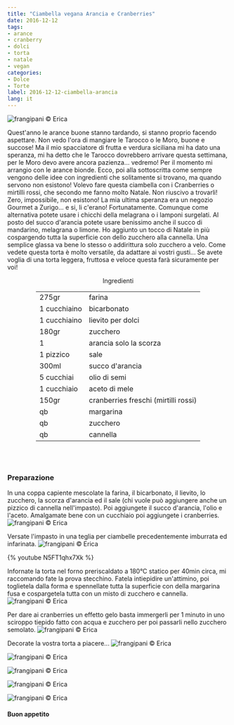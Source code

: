 ```yaml
---
title: "Ciambella vegana Arancia e Cranberries"
date: 2016-12-12
tags:
- arance
- cranberry
- dolci
- torta
- natale
- vegan
categories:
- Dolce
- Torte
label: 2016-12-12-ciambella-arancia
lang: it
---
```

![](header.jpg "frangipani © Erica")

Quest'anno le arance buone stanno tardando, si stanno proprio facendo aspettare. Non vedo l'ora di mangiare le Tarocco o le Moro, buone e succose! Ma il mio spacciatore di frutta e verdura siciliana mi ha dato una speranza, mi ha detto che le Tarocco dovrebbero arrivare questa settimana, per le Moro devo avere ancora pazienza... vedremo! Per il momento mi arrangio con le arance bionde. Ecco, poi alla sottoscritta come sempre vengono delle idee con ingredienti che solitamente si trovano, ma quando servono non esistono! Volevo fare questa ciambella con i Cranberries o mirtilli rossi, che secondo me fanno molto Natale. Non riuscivo a trovarli! Zero, impossibile, non esistono! La mia ultima speranza era un negozio Gourmet a Zurigo... e si, li c'erano! Fortunatamente. Comunque come alternativa potete usare i chicchi della melagrana o i lamponi surgelati. Al posto del succo d'arancia potete usare benissimo anche il succo di mandarino, melagrana o limone. Ho aggiunto un tocco di Natale in più cospargendo tutta la superficie con dello zucchero alla cannella. Una semplice glassa va bene lo stesso o addirittura solo zucchero a velo. Come vedete questa torta è molto versatile, da adattare ai vostri gusti... Se avete voglia di una torta leggera, fruttosa e veloce questa farà sicuramente per voi!

<div id="wrapper" style="text-align: center">
  <div id="yourdiv" style="display: inline-block;">
    <div class="ingredients">
      <div class="ingredients-title">Ingredienti</div>
      <table>
        <tbody>
          <tr>
            <td>275gr</td>
            <td>farina</td>
          </tr>
          <tr>
            <td>1 cucchiaino</td>
            <td>bicarbonato</td>
          </tr>
          <tr>
            <td>1 cucchiaino</td>
            <td>lievito per dolci</td>
          </tr>
          <tr>
            <td>180gr</td>
            <td>zucchero</td>
          </tr>
          <tr>
            <td>1</td>
            <td>arancia solo la scorza</td>
          </tr>
          <tr>
            <td>1 pizzico</td>
            <td>sale</td>
          </tr>
          <tr>
            <td>300ml</td>
            <td>succo d'arancia</td>
          </tr>
          <tr>
            <td>5 cucchiai</td>
            <td>olio di semi</td>        
          </tr>
          <tr>
            <td>1 cucchiaio</td>
            <td>aceto di mele</td>
          </tr>
          <tr>
            <td>150gr</td>
            <td>cranberries freschi (mirtilli rossi)</td>
          </tr>
          <tr>
            <td>qb</td>
            <td>margarina</td>        
          </tr>
          <tr>
            <td>qb</td>
            <td>zucchero</td>
          </tr>
          <tr>
            <td>qb</td>
            <td>cannella</td>
          </tr>
        </tbody>
      </table>
      <br></br>
    </div>
  </div>
</div>


<h3>
  <font color="grey">
    <i class="fa-solid fa-gears"></i>
  </font> Preparazione
</h3>

In una coppa capiente mescolate la farina, il bicarbonato, il lievito, lo zucchero, la scorza d'arancia ed il sale (chi vuole può aggiungere anche un pizzico di cannella nell'impasto). Poi aggiungete il succo d'arancia, l'olio e l'aceto. Amalgamate bene con un cucchiaio poi aggiungete i cranberries.
![](impasto.jpg "frangipani © Erica")

Versate l'impasto in una teglia per ciambelle precedentemente imburrata ed infarinata.
![](teglia.jpg "frangipani © Erica")

{% youtube N5FT1qhx7Xk %}

Infornate la torta nel forno preriscaldato a 180°C statico per 40min circa, mi raccomando fate la prova stecchino. Fatela intiepidire un'attimino, poi toglietela dalla forma e spennellate tutta la superficie con della margarina fusa e cospargetela tutta con un misto di zucchero e cannella.
![](zucchero.jpg "frangipani © Erica")

Per dare ai cranberries un effetto gelo basta immergerli per 1 minuto in uno sciroppo tiepido fatto con acqua e zucchero per poi passarli nello zucchero semolato.
![](cranberries.jpg "frangipani © Erica")

Decorate la vostra torta a piacere...
![](risultato1.jpg "frangipani © Erica")

![](risultato2.jpg "frangipani © Erica")

![](risultato3.jpg "frangipani © Erica")

![](risultato4.jpg "frangipani © Erica")

![](risultato5.jpg "frangipani © Erica")


<h4>Buon appetito
  <font color="red">
    <i class="fa-regular fa-face-smile"></i>
  </font>
</h4>
